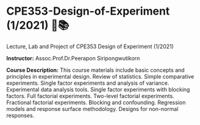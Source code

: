 # CPE353-Design-of-Experiment (1/2021) 🧪📚
Lecture, Lab and Project of CPE353 Design of Experiment (1/2021)

<b>Instructor:</b> Assoc.Prof.Dr.Peerapon Siripongwutikorn

<b>Course Description:</b> This course materials include basic concepts and principles in experimental design. Review of statistics. Simple comparative experiments. Single factor experiments and analysis of variance. Experimental data analysis tools. Single factor experiments with blocking factors. Full factorial experiments. Two-level factorial experiments. Fractional factorial experiments. Blocking and confounding. Regression models and response surface methodology. Designs for non-normal responses.
